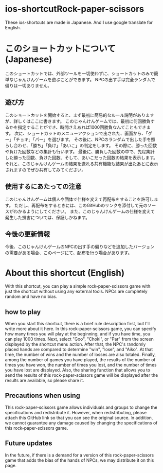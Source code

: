# ios-shortcutRock-paper-scissors
These ios-shortcuts are made in Japanese. And I use google translate for English.

# このショートカットについて(Japanese)

このショートカットでは、外部ツールを一切使わずに、ショートカットのみで簡単なじゃんけんゲームを遊ぶことができます。
NPCの出す手は完全ランダムで偏りは一切ありません。

## 遊び方

このショートカットを開始すると、まず最初に簡易的なルール説明がありますが、詳しくはここに書きます。
このじゃんけんゲームでは、最初に何回勝負するかを指定することができ、時間さえあれば1000回勝負なんてこともできます。
次に、ショートカットのメニューアクションで出された、画面から、「グー」「チョキ」「パー」を選びます。
その後に、NPCのランダムで出した手を照らし合わせ、「勝ち」「負け」「あいこ」の判定をします。
その際に、勝った回数や負けた回数などの集計も行います。
最後に、勝負した回数の中で、先程集計した勝った回数、負けた回数、そして、あいこだった回数の結果を表示します。
それと、このじゃんけんゲームの結果を送れる共有機能も結果が出たあとに表示されますのでぜひ共有してみてください。

## 使用するにあたっての注意

このじゃんけんゲームは個人や団体で仕様を変えて再配布をすることを許可します。
ただし、再配布をするときには、このGitHubのリンクを添付して元のソースがわかるようにしてください。
また、このじゃんけんゲームの仕様を変えて発生した損害については、保証しかねます。

## 今後の更新情報

今後、このじゃんけんゲームのNPCの出す手の偏りなどを追加したバージョンの需要がある場合、このページにて、配布を行う場合があります。


# About this shortcut (English)

With this shortcut, you can play a simple rock-paper-scissors game with just the shortcut without using any external tools.
NPCs are completely random and have no bias.

## how to play

When you start this shortcut, there is a brief rule description first, but I'll write more about it here.
In this rock-paper-scissors game, you can specify how many times you will play at the beginning, and if you have time, you can play 1000 times.
Next, select "Goo", "Choki", or "Par" from the screen displayed by the shortcut menu action.
After that, the NPC's randomly placed hands are compared to determine "win", "lose", and "Aiko".
At that time, the number of wins and the number of losses are also totaled.
Finally, among the number of games you have played, the results of the number of times you have won, the number of times you lost, and the number of times you have lost are displayed.
Also, the sharing function that allows you to send the results of this rock-paper-scissors game will be displayed after the results are available, so please share it.

## Precautions when using

This rock-paper-scissors game allows individuals and groups to change the specifications and redistribute it.
However, when redistributing, please attach this GitHub link so that you can see the original source.
In addition, we cannot guarantee any damage caused by changing the specifications of this rock-paper-scissors game.

## Future updates

In the future, if there is a demand for a version of this rock-paper-scissors game that adds the bias of the hands of NPCs, we may distribute it on this page.
